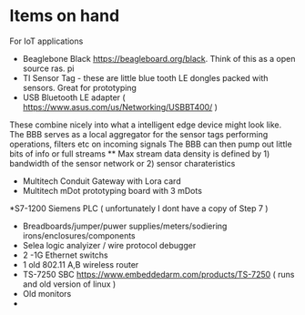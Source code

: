 # Items on hand



For IoT applications

* Beaglebone Black https://beagleboard.org/black. Think of this as a open source ras. pi
* TI Sensor Tag - these are little blue tooth LE dongles packed with sensors.  Great for prototyping 
* USB Bluetooth LE adapter ( https://www.asus.com/us/Networking/USBBT400/ )

These combine nicely into what a intelligent edge device might look like.  
The BBB serves as a local aggregator for the sensor tags performing operations, filters etc on incoming signals
The BBB can then pump out little bits of info or full streams 
** Max stream data density is defined by 1) bandwidth of the sensor network or 2) sensor charateristics


* Multitech Conduit Gateway with Lora card
* Multitech mDot prototyping board with 3 mDots


*S7-1200 Siemens PLC ( unfortunately I dont have a copy of Step 7 ) 
* Breadboards/jumper/puwer supplies/meters/sodiering irons/enclosures/components
* Selea logic analyizer / wire protocol debugger
* 2 -1G Ethernet switchs
* 1 old 802.11 A,B wireless router 
* TS-7250 SBC https://www.embeddedarm.com/products/TS-7250 ( runs and old version of linux )
* Old monitors 
* 





